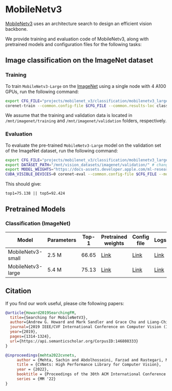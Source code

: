 # MobileNetv3

[MobileNetv3](https://arxiv.org/abs/1905.02244) uses an architecture search to design an efficient vision backbone.

We provide training and evaluation code of MobileNetv3, along with pretrained models and configuration files for the following tasks:

## Image classification on the ImageNet dataset

### Training
To train `MobileNetv3-Large` on the [ImageNet](https://image-net.org) using a single node with 4 A100 GPUs, run the following command:

```bash
export CFG_FILE="projects/mobilenet_v3/classification/mobilenetv3_large_in1k.yaml"
corenet-train --common.config-file $CFG_FILE --common.results-loc classification_results
```

We assume that the training and validation data is located in `/mnt/imagenet/training` and `/mnt/imagenet/validation` folders, respectively. 

### Evaluation

To evaluate the pre-trained `MobileNetv3-Large` model on the validation set of the ImageNet dataset, run the following command:

```bash
export CFG_FILE="projects/mobilenet_v3/classification/mobilenetv3_large_in1k.yaml"
export DATASET_PATH="/mnt/vision_datasets/imagenet/validation/" # change to the ImageNet validation path
export MODEL_WEIGHTS="https://docs-assets.developer.apple.com/ml-research/models/cvnets-v2/classification/mobilenetv3-large.pt"
CUDA_VISIBLE_DEVICES=0 corenet-eval --common.config-file $CFG_FILE --model.classification.pretrained $MODEL_WEIGHTS --common.override-kwargs dataset.root_val=$DATASET_PATH
```

This should give:
```
top1=75.138 || top5=92.424
```

## Pretrained Models

### Classification (ImageNet)
| Model | Parameters | Top-1 | Pretrained weights | Config file | Logs |
| ---  | --- | --- | --- | --- | --- |
| MobileNetv3-small | 2.5 M | 66.65 | [Link](https://docs-assets.developer.apple.com/ml-research/models/cvnets-v2/classification/mobilenetv3-small.pt) | [Link](https://docs-assets.developer.apple.com/ml-research/models/cvnets-v2/classification/mobilenetv3-small.yaml) | [Link](https://docs-assets.developer.apple.com/ml-research/models/cvnets-v2/classification/mobilenetv3-small.logs) |
| MobileNetv3-large | 5.4 M | 75.13 | [Link](https://docs-assets.developer.apple.com/ml-research/models/cvnets-v2/classification/mobilenetv3-large.pt) | [Link](https://docs-assets.developer.apple.com/ml-research/models/cvnets-v2/classification/mobilenetv3-large.yaml) | [Link](https://docs-assets.developer.apple.com/ml-research/models/cvnets-v2/classification/mobilenetv3-large.logs) |


## Citation
If you find our work useful, please cite following papers:

```BibTeX 
@article{Howard2019SearchingFM,
  title={Searching for MobileNetV3},
  author={Andrew G. Howard and Mark Sandler and Grace Chu and Liang-Chieh Chen and Bo Chen and Mingxing Tan and Weijun Wang and Yukun Zhu and Ruoming Pang and Vijay Vasudevan and Quoc V. Le and Hartwig Adam},
  journal={2019 IEEE/CVF International Conference on Computer Vision (ICCV)},
  year={2019},
  pages={1314-1324},
  url={https://api.semanticscholar.org/CorpusID:146808333}
}

@inproceedings{mehta2022cvnets, 
     author = {Mehta, Sachin and Abdolhosseini, Farzad and Rastegari, Mohammad}, 
     title = {CVNets: High Performance Library for Computer Vision}, 
     year = {2022}, 
     booktitle = {Proceedings of the 30th ACM International Conference on Multimedia}, 
     series = {MM '22} 
}
```
